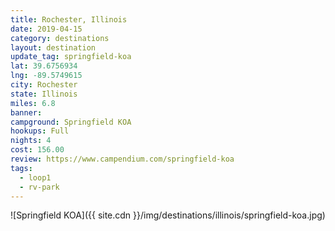 ```yaml
---
title: Rochester, Illinois
date: 2019-04-15
category: destinations
layout: destination
update_tag: springfield-koa
lat: 39.6756934
lng: -89.5749615
city: Rochester
state: Illinois
miles: 6.8
banner: 
campground: Springfield KOA
hookups: Full
nights: 4
cost: 156.00
review: https://www.campendium.com/springfield-koa
tags:
  - loop1
  - rv-park
---
```


![Springfield KOA]({{ site.cdn }}/img/destinations/illinois/springfield-koa.jpg)
